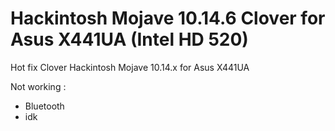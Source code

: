 # Hackintosh Mojave 10.14.6 Clover for Asus X441UA (Intel HD 520)
Hot fix Clover Hackintosh Mojave 10.14.x for Asus X441UA

Not working :
- Bluetooth
- idk
